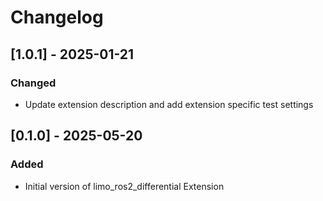 # Changelog

## [1.0.1] - 2025-01-21
### Changed
- Update extension description and add extension specific test settings


## [0.1.0] - 2025-05-20

### Added

- Initial version of limo_ros2_differential Extension
